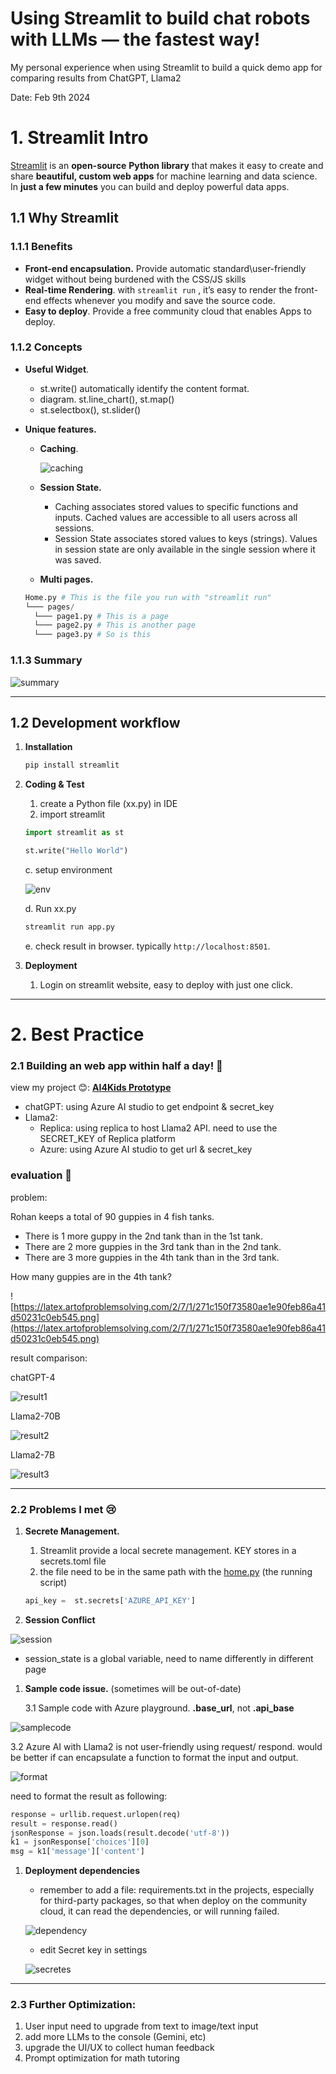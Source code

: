# Using Streamlit to build chat robots with LLMs — the fastest way!

My personal experience when using Streamlit to build a quick demo app for comparing results from ChatGPT, Llama2

Date: Feb 9th 2024

# 1. Streamlit Intro

[Streamlit](https://www.streamlit.io/) is an **open-source** **Python library** that makes it easy to create and share **beautiful, custom web apps** for machine learning and data science. In **just a few minutes** you can build and deploy powerful data apps.

## 1.1 Why Streamlit

### 1.1.1 Benefits

- **Front-end encapsulation.** Provide automatic standard\user-friendly widget without being burdened with the CSS/JS skills
- **Real-time Rendering**. with `streamlit run` , it’s easy to render the front-end effects whenever you modify and save the source code.
- **Easy to deploy**. Provide a free community cloud that enables Apps to deploy.

### 1.1.2 Concepts

- **Useful Widget**.
    - st.write()  automatically identify the content format.
    - diagram. st.line_chart(), st.map()
    - st.selectbox(), st.slider()
- **Unique features.**
    - **Caching**.
        
        ![caching](images/Untitled.png)
        
    - **Session State.**
        - Caching associates stored values to specific functions and inputs. Cached values are accessible to all users across all sessions.
        - Session State associates stored values to keys (strings). Values in session state are only available in the single session where it was saved.
    - **Multi pages.**
    
    ```python
    Home.py # This is the file you run with "streamlit run"
    └─── pages/
      └─── page1.py # This is a page
      └─── page2.py # This is another page
      └─── page3.py # So is this
    ```
    

### 1.1.3 Summary

![summary](images/summary.png)

---

## 1.2 Development workflow

1. **Installation**
    
    ```python
    pip install streamlit
    ```
    
2. **Coding & Test**
    1. create a Python file (xx.py) in IDE
    2. import streamlit
    
    ```python
    import streamlit as st
    
    st.write("Hello World")
    ```
    
    c. setup environment
    
    ![env](images/env.png)
    
    d. Run xx.py 
    
    ```python
    streamlit run app.py
    ```
    
    e. check result in browser. typically `http://localhost:8501`.
    
3. **Deployment**
    1. Login on streamlit website, easy to deploy with just one click.

---

# 2. Best Practice

### 2.1 Building an web app within half a day! 🎉

view my project 😊: **[AI4Kids Prototype](https://swing-ai-ai4kids.streamlit.app/)**

- chatGPT: using Azure AI studio to get endpoint & secret_key
- Llama2:
    - Replica: using replica to host Llama2 API. need to use the SECRET_KEY of Replica platform
    - Azure: using Azure AI studio to get url & secret_key

### evaluation 👀

problem: 

Rohan keeps a total of 90 guppies in 4 fish tanks.

- There is 1 more guppy in the 2nd tank than in the 1st tank.
- There are 2 more guppies in the 3rd tank than in the 2nd tank.
- There are 3 more guppies in the 4th tank than in the 3rd tank.

How many guppies are in the 4th tank?

![https://latex.artofproblemsolving.com/2/7/1/271c150f73580ae1e90feb86a41d50231c0eb545.png](https://latex.artofproblemsolving.com/2/7/1/271c150f73580ae1e90feb86a41d50231c0eb545.png)

result comparison:

 chatGPT-4

![result1](images/result1.png)

Llama2-70B

![result2](images/result2.png)

Llama2-7B

![result3](images/result3.png)

---

### 2.2 Problems I met 😢

1. **Secrete Management.**
    1. Streamlit provide a local secrete management. KEY stores in a secrets.toml file
    2. the file need to be in the same path with the [home.py](http://home.py) (the running script)
    
    ```python
    api_key =  st.secrets['AZURE_API_KEY']
    ```
    

1. **Session Conflict**

![session](images/session.png)

- session_state is a global variable, need to name differently in different page

1. **Sample code issue.** (sometimes will be out-of-date)
    
    3.1 Sample code with Azure playground. **.base_url**, not **.api_base**
    

![samplecode](images/samplecode.png)

3.2 Azure AI with Llama2 is not user-friendly using request/ respond. would be better if can encapsulate a function to format the input and output. 

![format](images/beforeformat.png)

need to format the result as following:

```python
response = urllib.request.urlopen(req)
result = response.read()
jsonResponse = json.loads(result.decode('utf-8'))
k1 = jsonResponse['choices'][0]
msg = k1['message']['content']
```

1. **Deployment dependencies**
    - remember to add a file: requirements.txt in the projects, especially for third-party packages, so that when deploy on the community cloud, it can read the dependencies, or will running failed.
    
    ![dependency](images/dependency.png)
    
    - edit Secret key in settings
    
    ![secretes](images/secretes.png)
    

---

### **2.3 Further Optimization:**

1. User input need to upgrade from text to image/text input
2. add more LLMs to the console (Gemini, etc)
3. upgrade the UI/UX to collect human feedback
4. Prompt optimization for math tutoring